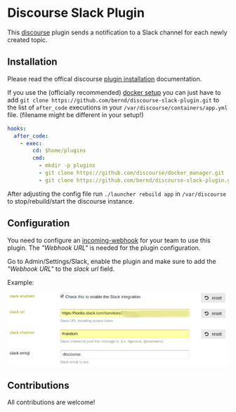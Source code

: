 Discourse Slack Plugin
======================

This [discourse](http://www.discourse.org/) plugin sends a notification to
a Slack channel for each newly created topic.

## Installation

Please read the offical discourse [plugin installation](https://meta.discourse.org/t/install-a-plugin/19157)
documentation.

If you use the (officially recommended) [docker setup](https://github.com/discourse/discourse/blob/master/docs/INSTALL.md)
you can just have to add `git clone https://github.com/bernd/discourse-slack-plugin.git`
to the list of `after_code` executions in your `/var/discourse/containers/app.yml`
file. (filename might be different in your setup!)

```yaml
hooks:
  after_code:
    - exec:
        cd: $home/plugins
        cmd:
          - mkdir -p plugins
          - git clone https://github.com/discourse/docker_manager.git
          - git clone https://github.com/bernd/discourse-slack-plugin.git
```

After adjusting the config file run `./launcher rebuild app` in `/var/discourse`
to stop/rebuild/start the discourse instance.

## Configuration

You need to configure an [incoming-webhook](https://api.slack.com/incoming-webhooks)
for your team to use this plugin. The *"Webhook URL"* is needed for the
plugin configuration.

Go to Admin/Settings/Slack, enable the plugin and make sure to add the
*"Webhook URL"* to the *slack url* field.

Example:

![Discourse slack configuration](/images/discourse-slack-config.png)

## Contributions

All contributions are welcome!
